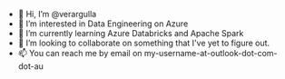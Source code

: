 - 👋 Hi, I’m @verargulla
- 👀 I’m interested in Data Engineering on Azure
- 🌱 I’m currently learning Azure Databricks and Apache Spark
- 💞️ I’m looking to collaborate on something that I've yet to figure out.
- 📫 You can reach me by email on my-username-at-outlook-dot-com-dot-au
